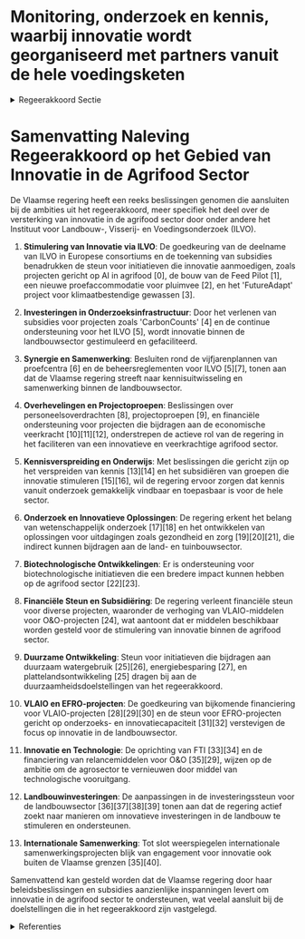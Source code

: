 # Monitoring, onderzoek en kennis, waarbij innovatie wordt georganiseerd met partners vanuit de hele voedingsketen

<details>
        <summary>Regeerakkoord Sectie </summary>
        <p>4.5 Monitoring, onderzoek en kennis, waarbij innovatie wordt georganiseerd met partners vanuit de hele voedingsketen Vlaanderen beschikt met het Instituut voor Landbouw- en Visserij- en Voedingsonderzoek (ILVO) over een relevante onderzoeksinstelling. De Vlaamse regering zal het ILVO met de Food Pilot als speerpunt verder uitbouwen en we stimuleren interactie met de Flanders’ Food. De Vlaamse financiering van de provinciale proefcentra zal gekoppeld worden aan maximale onderlinge synergie en synergie met de werking van het ILVO, om innovatiekracht te realiseren. De Vlaamse financiering van Vlaamse Info-centrum voor Land- en Tuinbouw (VILT) zal afgebouwd worden om tot een publieke-private samenwerking te komen met maximaal 50% financiering vanuit de overheden. Onderzoeksmiddelen zullen in de eerste plaats ingezet worden ter ondersteuning van de verdere transformatie van en innovatie binnen de land-bouwsector, onder meer op vlak van rendabiliteit, milieudruk, klimaat, agro-ecologie, korte keten, biodiversiteit en schaalverandering. </p>
        </details> 

# Samenvatting Naleving Regeerakkoord op het Gebied van Innovatie in de Agrifood Sector

De Vlaamse regering heeft een reeks beslissingen genomen die aansluiten bij de ambities uit het regeerakkoord, meer specifiek het deel over de versterking van innovatie in de agrifood sector door onder andere het Instituut voor Landbouw-, Visserij- en Voedingsonderzoek (ILVO).

1. **Stimulering van Innovatie via ILVO**: De goedkeuring van de deelname van ILVO in Europese consortiums en de toekenning van subsidies benadrukken de steun voor initiatieven die innovatie aanmoedigen, zoals projecten gericht op AI in agrifood \[0\], de bouw van de Feed Pilot \[1\], een nieuwe proefaccommodatie voor pluimvee \[2\], en het 'FutureAdapt' project voor klimaatbestendige gewassen \[3\].

2. **Investeringen in Onderzoeksinfrastructuur**: Door het verlenen van subsidies voor projecten zoals 'CarbonCounts' \[4\] en de continue ondersteuning voor het ILVO \[5\], wordt innovatie binnen de landbouwsector gestimuleerd en gefaciliteerd.

3. **Synergie en Samenwerking**: Besluiten rond de vijfjarenplannen van proefcentra \[6\] en de beheersreglementen voor ILVO \[5\]\[7\], tonen aan dat de Vlaamse regering streeft naar kennisuitwisseling en samenwerking binnen de landbouwsector.

4. **Overhevelingen en Projectoproepen**: Beslissingen over personeelsoverdrachten \[8\], projectoproepen \[9\], en financiële ondersteuning voor projecten die bijdragen aan de economische veerkracht \[10\]\[11\]\[12\], onderstrepen de actieve rol van de regering in het faciliteren van een innovatieve en veerkrachtige agrifood sector.

5. **Kennisverspreiding en Onderwijs**: Met beslissingen die gericht zijn op het verspreiden van kennis \[13\]\[14\] en het subsidiëren van groepen die innovatie stimuleren \[15\]\[16\], wil de regering ervoor zorgen dat kennis vanuit onderzoek gemakkelijk vindbaar en toepasbaar is voor de hele sector.

6. **Onderzoek en Innovatieve Oplossingen**: De regering erkent het belang van wetenschappelijk onderzoek \[17\]\[18\] en het ontwikkelen van oplossingen voor uitdagingen zoals gezondheid en zorg \[19\]\[20\]\[21\], die indirect kunnen bijdragen aan de land- en tuinbouwsector.

7. **Biotechnologische Ontwikkelingen**: Er is ondersteuning voor biotechnologische initiatieven die een bredere impact kunnen hebben op de agrifood sector \[22\]\[23\].

8. **Financiële Steun en Subsidiëring**: De regering verleent financiële steun voor diverse projecten, waaronder de verhoging van VLAIO-middelen voor O&O-projecten \[24\], wat aantoont dat er middelen beschikbaar worden gesteld voor de stimulering van innovatie binnen de agrifood sector.

9. **Duurzame Ontwikkeling**: Steun voor initiatieven die bijdragen aan duurzaam watergebruik \[25\]\[26\], energiebesparing \[27\], en plattelandsontwikkeling \[25\] dragen bij aan de duurzaamheidsdoelstellingen van het regeerakkoord.

10. **VLAIO en EFRO-projecten**: De goedkeuring van bijkomende financiering voor VLAIO-projecten \[28\]\[29\]\[30\] en de steun voor EFRO-projecten gericht op onderzoeks- en innovatiecapaciteit \[31\]\[32\] verstevigen de focus op innovatie in de landbouwsector.

11. **Innovatie en Technologie**: De oprichting van FTI \[33\]\[34\] en de financiering van relancemiddelen voor O&O \[35\]\[29\], wijzen op de ambitie om de agrosector te vernieuwen door middel van technologische vooruitgang.

12. **Landbouwinvesteringen**: De aanpassingen in de investeringssteun voor de landbouwsector \[36\]\[37\]\[38\]\[39\] tonen aan dat de regering actief zoekt naar manieren om innovatieve investeringen in de landbouw te stimuleren en ondersteunen.

13. **Internationale Samenwerking**: Tot slot weerspiegelen internationale samenwerkingsprojecten blijk van engagement voor innovatie ook buiten de Vlaamse grenzen \[35\]\[40\].

Samenvattend kan gesteld worden dat de Vlaamse regering door haar beleidsbeslissingen en subsidies aanzienlijke inspanningen levert om innovatie in de agrifood sector te ondersteunen, wat veelal aansluit bij de doelstellingen die in het regeerakkoord zijn vastgelegd.

<details>
        <summary> Referenties</summary>
        **[\[0\]](https://beslissingenvlaamseregering.vlaanderen.be/?search=Instituut%20voor%20Landbouw%2C%20Visserij-%2C%20en%20Voedingsonderzoek%20%28ILVO%29%3A%20subsidie%20deelname%20Europese%20consortium%20Testing%20and%20Experimentation%20Facility%20%28TEF%29%20for%20Agrifood&dateOption=select&startDate=2022-12-09T09%3A00%3A00Z&endDate=2022-12-09T09%3A00%3A00Z)** : **(2022-12-09)** Instituut voor Landbouw, Visserij-, en Voedingsonderzoek (ILVO): subsidie deelname Europese consortium Testing and Experimentation Facility (TEF) for Agrifood 

**[\[1\]](https://beslissingenvlaamseregering.vlaanderen.be/?search=Eigen%20Vermogen%20Instituut%20voor%20Landbouw-%2C%20Visserij-%20en%20Voedingsonderzoek%20%28ILVO%29%3A%20subsidie%20bouw%20en%20installatie%20Feed%20Pilot&dateOption=select&startDate=2022-12-23T09%3A00%3A00Z&endDate=2022-12-23T09%3A00%3A00Z)** : **(2022-12-23)** Eigen Vermogen Instituut voor Landbouw-, Visserij- en Voedingsonderzoek (ILVO): subsidie bouw en installatie Feed Pilot 

**[\[2\]](https://beslissingenvlaamseregering.vlaanderen.be/?search=Eigen%20Vermogen%20ILVO%3A%201%20miljoen%20euro%20subsidie%20voor%20nieuwe%20proefaccommodatie%20pluimvee&dateOption=select&startDate=2019-12-20T09%3A00%3A00Z&endDate=2019-12-20T09%3A00%3A00Z)** : **(2019-12-20)** Eigen Vermogen ILVO: 1 miljoen euro subsidie voor nieuwe proefaccommodatie pluimvee 

**[\[3\]](https://beslissingenvlaamseregering.vlaanderen.be/?search=Plan%20Vlaamse%20Veerkracht%3A%202%20miljoen%20euro%20subsidie%20ILVO%20voor%20het%20project%20%E2%80%98FutureAdapt%3A%20%E2%80%98Future%20proof%E2%80%99%20gewassen%20voor%20de%20Vlaamse%20landbouwer%E2%80%99&dateOption=select&startDate=2021-07-16T06%3A00%3A00Z&endDate=2021-07-16T06%3A00%3A00Z)** : **(2021-07-16)** Plan Vlaamse Veerkracht: 2 miljoen euro subsidie ILVO voor het project ‘FutureAdapt: ‘Future proof’ gewassen voor de Vlaamse landbouwer’ 

**[\[4\]](https://beslissingenvlaamseregering.vlaanderen.be/?search=Financiering%20vanuit%20het%20Vlaams%20klimaatfonds%20%28VKF%29%20naar%20het%20Departement%20Landbouw%20en%20Visserij%20en%20ILVO%20voor%20het%20LIFE%20preparatory%20project%20%27CarbonCounts%27&dateOption=select&startDate=2021-12-10T09%3A00%3A00Z&endDate=2021-12-10T09%3A00%3A00Z)** : **(2021-12-10)** Financiering vanuit het Vlaams klimaatfonds (VKF) naar het Departement Landbouw en Visserij en ILVO voor het LIFE preparatory project 'CarbonCounts' 

**[\[5\]](https://beslissingenvlaamseregering.vlaanderen.be/?search=Beheersreglement%202021-2024%20referentietaken%20ILVO%20voor%20het%20beleidsdomein%20Omgeving&dateOption=select&startDate=2021-06-04T08%3A00%3A00Z&endDate=2021-06-04T08%3A00%3A00Z)** : **(2021-06-04)** Beheersreglement 2021-2024 referentietaken ILVO voor het beleidsdomein Omgeving 

**[\[6\]](https://beslissingenvlaamseregering.vlaanderen.be/?search=Vijfjarenplannen%202020-2024%20van%20de%20praktijkcentra%20actief%20in%20de%20voorlichting%20en%20ontwikkeling%20van%20Land-%20en%20Tuinbouw%0A&dateOption=select&startDate=2019-12-20T09%3A00%3A00Z&endDate=2019-12-20T09%3A00%3A00Z)** : **(2019-12-20)** Vijfjarenplannen 2020-2024 van de praktijkcentra actief in de voorlichting en ontwikkeling van Land- en Tuinbouw
 

**[\[7\]](https://beslissingenvlaamseregering.vlaanderen.be/?search=Verlenging%20beheersreglement%20referentietaken%20ILVO%20voor%20het%20beleidsdomein%20Omgeving%20met%20%C3%A9%C3%A9n%20jaar&dateOption=select&startDate=2021-01-08T09%3A00%3A00Z&endDate=2021-01-08T09%3A00%3A00Z)** : **(2021-01-08)** Verlenging beheersreglement referentietaken ILVO voor het beleidsdomein Omgeving met één jaar 

**[\[8\]](https://beslissingenvlaamseregering.vlaanderen.be/?search=Overdracht%20personeelsleden%20Departement%20Landbouw%20en%20Visserij%20aan%20Instituut%20voor%20Landbouw-%20en%20Visserijonderzoek%20%28ILVO%29%20door%20overheveling%20laboratoriumtaken%20voor%20zaadontleding&dateOption=select&startDate=2023-11-23T16%3A00%3A00Z&endDate=2023-11-23T16%3A00%3A00Z)** : **(2023-11-23)** Overdracht personeelsleden Departement Landbouw en Visserij aan Instituut voor Landbouw- en Visserijonderzoek (ILVO) door overheveling laboratoriumtaken voor zaadontleding 

**[\[9\]](https://beslissingenvlaamseregering.vlaanderen.be/?search=Plan%20Vlaamse%20Veerkracht%3A%20Projectoproepen%20land-%20en%20tuinbouwsector%20rond%20samenwerking%20met%20betrekking%20tot%20ondernemerschap%2C%20digitalisering%20en%20kennisdeling&dateOption=select&startDate=2021-07-16T06%3A00%3A00Z&endDate=2021-07-16T06%3A00%3A00Z)** : **(2021-07-16)** Plan Vlaamse Veerkracht: Projectoproepen land- en tuinbouwsector rond samenwerking met betrekking tot ondernemerschap, digitalisering en kennisdeling 

**[\[10\]](https://beslissingenvlaamseregering.vlaanderen.be/?search=Plan%20Vlaamse%20Veerkracht%3A%20bestedingskader%20middelen%20groene%20investeringen%20op%20land-%20en%20tuinbouwbedrijven%20VLIF&dateOption=select&startDate=2022-07-15T08%3A00%3A00Z&endDate=2022-07-15T08%3A00%3A00Z)** : **(2022-07-15)** Plan Vlaamse Veerkracht: bestedingskader middelen groene investeringen op land- en tuinbouwbedrijven VLIF 

**[\[11\]](https://beslissingenvlaamseregering.vlaanderen.be/?search=Plan%20Vlaamse%20Veerkracht%3A%201%2C99%20miljoen%20euro%20subsidie%20samenwerkingsverband%20%E2%80%98Praktijkcentra%20Plant%E2%80%99%20voor%20project%20%E2%80%98Slimme%20combinatie%20van%20teeltkeuze%20en%20technologie%20voor%20een%20rendabele%20klimaatrobuuste%20land-%20en%20tuinbouw%E2%80%99&dateOption=select&startDate=2021-07-16T06%3A00%3A00Z&endDate=2021-07-16T06%3A00%3A00Z)** : **(2021-07-16)** Plan Vlaamse Veerkracht: 1,99 miljoen euro subsidie samenwerkingsverband ‘Praktijkcentra Plant’ voor project ‘Slimme combinatie van teeltkeuze en technologie voor een rendabele klimaatrobuuste land- en tuinbouw’ 

**[\[12\]](https://beslissingenvlaamseregering.vlaanderen.be/?search=EV%20ILVO%3A%20subsidie%20voor%20versnelde%20kwalitatieve%20uitrol%20van%20de%20Klimrektool&dateOption=select&startDate=2021-12-17T09%3A00%3A00Z&endDate=2021-12-17T09%3A00%3A00Z)** : **(2021-12-17)** EV ILVO: subsidie voor versnelde kwalitatieve uitrol van de Klimrektool 

**[\[13\]](https://beslissingenvlaamseregering.vlaanderen.be/?search=Steun%20uitwisseling%20kennis%20en%20verspreiding%20van%20informatie%20in%20de%20landbouwsector&dateOption=select&startDate=2023-07-14T08%3A00%3A00Z&endDate=2023-07-14T08%3A00%3A00Z)** : **(2023-07-14)** Steun uitwisseling kennis en verspreiding van informatie in de landbouwsector 

**[\[14\]](https://beslissingenvlaamseregering.vlaanderen.be/?search=Steun%20uitwisseling%20kennis%20en%20verspreiding%20van%20informatie%20in%20de%20landbouwsector&dateOption=select&startDate=2023-10-06T08%3A00%3A00Z&endDate=2023-10-06T08%3A00%3A00Z)** : **(2023-10-06)** Steun uitwisseling kennis en verspreiding van informatie in de landbouwsector 

**[\[15\]](https://beslissingenvlaamseregering.vlaanderen.be/?search=Steun%20projecten%20in%20het%20kader%20van%20Europees%20Innovatiepartnerschap%20voor%20productiviteit%20en%20duurzaamheid%20in%20de%20landbouw&dateOption=select&startDate=2023-04-21T08%3A00%3A00Z&endDate=2023-04-21T08%3A00%3A00Z)** : **(2023-04-21)** Steun projecten in het kader van Europees Innovatiepartnerschap voor productiviteit en duurzaamheid in de landbouw 

**[\[16\]](https://beslissingenvlaamseregering.vlaanderen.be/?search=Steun%20projecten%20in%20het%20kader%20van%20Europees%20Innovatiepartnerschap%20voor%20productiviteit%20en%20duurzaamheid%20in%20de%20landbouw&dateOption=select&startDate=2023-03-07T12%3A00%3A00Z&endDate=2023-03-07T12%3A00%3A00Z)** : **(2023-03-07)** Steun projecten in het kader van Europees Innovatiepartnerschap voor productiviteit en duurzaamheid in de landbouw 

**[\[17\]](https://beslissingenvlaamseregering.vlaanderen.be/?search=Regels%20thematische%20oproep%20onderzoeksprojecten%20voor%20landbouw%20en%20voedsel%20bij%20het%20Fonds%20Wetenschappelijk%20Onderzoek%20%E2%80%93%20Vlaanderen%20%28FWO%29&dateOption=select&startDate=2023-09-29T08%3A00%3A00Z&endDate=2023-09-29T08%3A00%3A00Z)** : **(2023-09-29)** Regels thematische oproep onderzoeksprojecten voor landbouw en voedsel bij het Fonds Wetenschappelijk Onderzoek – Vlaanderen (FWO) 

**[\[18\]](https://beslissingenvlaamseregering.vlaanderen.be/?search=Regels%20thematische%20oproep%20onderzoeksprojecten%20voor%20landbouw%20en%20voedsel%20bij%20het%20Fonds%20Wetenschappelijk%20Onderzoek%20%E2%80%93%20Vlaanderen%20%28FWO%29&dateOption=select&startDate=2023-07-14T08%3A00%3A00Z&endDate=2023-07-14T08%3A00%3A00Z)** : **(2023-07-14)** Regels thematische oproep onderzoeksprojecten voor landbouw en voedsel bij het Fonds Wetenschappelijk Onderzoek – Vlaanderen (FWO) 

**[\[19\]](https://beslissingenvlaamseregering.vlaanderen.be/?search=Subsidie%20project%20Proeftuin%20Industrie%204.0%20%E2%80%98Technologie%20voor%20Werkbaar%20werk%E2%80%99&dateOption=select&startDate=2021-12-17T09%3A00%3A00Z&endDate=2021-12-17T09%3A00%3A00Z)** : **(2021-12-17)** Subsidie project Proeftuin Industrie 4.0 ‘Technologie voor Werkbaar werk’ 

**[\[20\]](https://beslissingenvlaamseregering.vlaanderen.be/?search=Plan%20Vlaamse%20Veerkracht%3A%20Impulsprogramma%20-%20Innovatie%20in%20gezondheid%20en%20zorg&dateOption=select&startDate=2021-06-18T08%3A00%3A00Z&endDate=2021-06-18T08%3A00%3A00Z)** : **(2021-06-18)** Plan Vlaamse Veerkracht: Impulsprogramma - Innovatie in gezondheid en zorg 

**[\[21\]](https://beslissingenvlaamseregering.vlaanderen.be/?search=Herverdelingsbesluit%20Industri%C3%ABle%20Onderzoeksfondsen%20%28IOF%29&dateOption=select&startDate=2019-11-22T09%3A00%3A00Z&endDate=2019-11-22T09%3A00%3A00Z)** : **(2019-11-22)** Herverdelingsbesluit Industriële Onderzoeksfondsen (IOF) 

**[\[22\]](https://beslissingenvlaamseregering.vlaanderen.be/?search=Kenniscentrum%20en%20pilootproductiefaciliteit%20voor%20biotechnologische%20geneesmiddelen%20of%20biotherapeutica&dateOption=select&startDate=2023-05-26T08%3A00%3A00Z&endDate=2023-05-26T08%3A00%3A00Z)** : **(2023-05-26)** Kenniscentrum en pilootproductiefaciliteit voor biotechnologische geneesmiddelen of biotherapeutica 

**[\[23\]](https://beslissingenvlaamseregering.vlaanderen.be/?search=Vlaams%20Instituut%20voor%20Biotechnologie%20%28VIB%29%3A%20financiering%20van%20NERF%2C%20financiering%20van%20SALK-onderzoeksgroep%20en%20investeringssubsidie%20Agro-Incubator&dateOption=select&startDate=2020-12-18T09%3A00%3A00Z&endDate=2020-12-18T09%3A00%3A00Z)** : **(2020-12-18)** Vlaams Instituut voor Biotechnologie (VIB): financiering van NERF, financiering van SALK-onderzoeksgroep en investeringssubsidie Agro-Incubator 

**[\[24\]](https://beslissingenvlaamseregering.vlaanderen.be/?search=30%20miljoen%20euro%20bijkomende%20middelen%20voor%20VLAIO%20O%26O-projecten&dateOption=select&startDate=2020-12-18T09%3A00%3A00Z&endDate=2020-12-18T09%3A00%3A00Z)** : **(2020-12-18)** 30 miljoen euro bijkomende middelen voor VLAIO O&O-projecten 

**[\[25\]](https://beslissingenvlaamseregering.vlaanderen.be/?search=Plan%20Vlaamse%20Veerkracht%3A%20subsidies%20duurzaam%20watergebruik%20en%20overheidsopdracht%20studie%20naar%20%E2%80%98Groenblauwe%20business%20modellen%20voor%20landbouwers%E2%80%99&dateOption=select&startDate=2022-12-09T09%3A00%3A00Z&endDate=2022-12-09T09%3A00%3A00Z)** : **(2022-12-09)** Plan Vlaamse Veerkracht: subsidies duurzaam watergebruik en overheidsopdracht studie naar ‘Groenblauwe business modellen voor landbouwers’ 

**[\[26\]](https://beslissingenvlaamseregering.vlaanderen.be/?search=Plan%20Vlaamse%20Veerkracht%3A%20Investeringsimpuls%20in%20O%26O%26I-infrastructuur%20%28Onderzoek%2C%20ontwikkeling%20en%20innovatie%29%20in%20Vlaanderen&dateOption=select&startDate=2021-07-09T08%3A00%3A00Z&endDate=2021-07-09T08%3A00%3A00Z)** : **(2021-07-09)** Plan Vlaamse Veerkracht: Investeringsimpuls in O&O&I-infrastructuur (Onderzoek, ontwikkeling en innovatie) in Vlaanderen 

**[\[27\]](https://beslissingenvlaamseregering.vlaanderen.be/?search=Flanders%20Technology%20International%20vzw%20%28F.T.I%20vzw%29%2C%20Instituut%20voor%20Landbouw-%2C%20Visserij-%20en%20Voedingsonderzoek%20%28ILVO%29%2C%20Instituut%20voor%20Tropische%20Geneeskunde%20%28ITG%29%20en%20SYNTRA-opleidingscentra%3A%20subsidie%20compensatie%20energiekosten&dateOption=select&startDate=2022-12-23T09%3A00%3A00Z&endDate=2022-12-23T09%3A00%3A00Z)** : **(2022-12-23)** Flanders Technology International vzw (F.T.I vzw), Instituut voor Landbouw-, Visserij- en Voedingsonderzoek (ILVO), Instituut voor Tropische Geneeskunde (ITG) en SYNTRA-opleidingscentra: subsidie compensatie energiekosten 

**[\[28\]](https://beslissingenvlaamseregering.vlaanderen.be/?search=Plan%20Vlaamse%20Veerkracht%3A%20Overdracht%20relancemiddelen%20Onderzoek%20%26%20Ontwikkeling-projecten%20Agentschap%20Innoveren%20%26%20Ondernemen%20%28VLAIO%29&dateOption=select&startDate=2022-03-25T09%3A00%3A00Z&endDate=2022-03-25T09%3A00%3A00Z)** : **(2022-03-25)** Plan Vlaamse Veerkracht: Overdracht relancemiddelen Onderzoek & Ontwikkeling-projecten Agentschap Innoveren & Ondernemen (VLAIO) 

**[\[29\]](https://beslissingenvlaamseregering.vlaanderen.be/?search=Plan%20Vlaamse%20Veerkracht%3A%20O%26O%20bedrijfssteun%20Vlaams%20Agentschap%20Innoveren%20en%20Ondernemen%20%28VLAIO%29&dateOption=select&startDate=2022-10-14T08%3A00%3A00Z&endDate=2022-10-14T08%3A00%3A00Z)** : **(2022-10-14)** Plan Vlaamse Veerkracht: O&O bedrijfssteun Vlaams Agentschap Innoveren en Ondernemen (VLAIO) 

**[\[30\]](https://beslissingenvlaamseregering.vlaanderen.be/?search=Oprichting%20beleidsdomein%20Werk%2C%20Economie%2C%20Wetenschap%2C%20Innovatie%2C%20Landbouw%20en%20Sociale%20Economie%20%28WEWILS%29&dateOption=select&startDate=2023-06-30T08%3A00%3A00Z&endDate=2023-06-30T08%3A00%3A00Z)** : **(2023-06-30)** Oprichting beleidsdomein Werk, Economie, Wetenschap, Innovatie, Landbouw en Sociale Economie (WEWILS) 

**[\[31\]](https://beslissingenvlaamseregering.vlaanderen.be/?search=Steun%208%20projecten%20binnen%20EFRO-oproepen%20onderzoeks-%20en%20innovatiecapaciteit%20en%20ontwikkelen%20van%20vaardigheden%20rond%20slimme%20specialisatie&dateOption=select&startDate=2023-07-07T09%3A00%3A00Z&endDate=2023-07-07T09%3A00%3A00Z)** : **(2023-07-07)** Steun 8 projecten binnen EFRO-oproepen onderzoeks- en innovatiecapaciteit en ontwikkelen van vaardigheden rond slimme specialisatie 

**[\[32\]](https://beslissingenvlaamseregering.vlaanderen.be/?search=Subsidie%20twee%20projecten%20binnen%20EFRO-oproep%20rond%20onderzoeks-%20en%20innovatiecapaciteit%20%28GTI%20West-Vlaanderen%29&dateOption=select&startDate=2023-12-08T09%3A00%3A00Z&endDate=2023-12-08T09%3A00%3A00Z)** : **(2023-12-08)** Subsidie twee projecten binnen EFRO-oproep rond onderzoeks- en innovatiecapaciteit (GTI West-Vlaanderen) 

**[\[33\]](https://beslissingenvlaamseregering.vlaanderen.be/?search=Regeling%20cofinanciering%20Programma%20Innovatieve%20Overheidsopdrachten%20%28PIO%29&dateOption=select&startDate=2023-12-08T09%3A00%3A00Z&endDate=2023-12-08T09%3A00%3A00Z)** : **(2023-12-08)** Regeling cofinanciering Programma Innovatieve Overheidsopdrachten (PIO) 

**[\[34\]](https://beslissingenvlaamseregering.vlaanderen.be/?search=Oprichting%20van%20Flanders%20Technology%20%26%20Innovation%20BV%20%28FTI%29&dateOption=select&startDate=2022-11-25T11%3A00%3A00Z&endDate=2022-11-25T11%3A00%3A00Z)** : **(2022-11-25)** Oprichting van Flanders Technology & Innovation BV (FTI) 

**[\[35\]](https://beslissingenvlaamseregering.vlaanderen.be/?search=Voedsel-%20en%20Landbouworganisatie%20van%20de%20Verenigde%20Naties%3A%20subsidie%20Flexible%20Multi-Partner%20Mechanism&dateOption=select&startDate=2019-12-13T09%3A00%3A00Z&endDate=2019-12-13T09%3A00%3A00Z)** : **(2019-12-13)** Voedsel- en Landbouworganisatie van de Verenigde Naties: subsidie Flexible Multi-Partner Mechanism 

**[\[36\]](https://beslissingenvlaamseregering.vlaanderen.be/?search=Steun%20innovatieve%20investeringen%20landbouw&dateOption=select&startDate=2023-04-21T08%3A00%3A00Z&endDate=2023-04-21T08%3A00%3A00Z)** : **(2023-04-21)** Steun innovatieve investeringen landbouw 

**[\[37\]](https://beslissingenvlaamseregering.vlaanderen.be/?search=Investeringssteun%20Vlaams%20Landbouwinvesteringsfonds%20%28VLIF%29%3A%20wijzigingsbesluit&dateOption=select&startDate=2020-12-18T09%3A00%3A00Z&endDate=2020-12-18T09%3A00%3A00Z)** : **(2020-12-18)** Investeringssteun Vlaams Landbouwinvesteringsfonds (VLIF): wijzigingsbesluit 

**[\[38\]](https://beslissingenvlaamseregering.vlaanderen.be/?search=Steun%20innovatieve%20investeringen%20landbouw&dateOption=select&startDate=2023-03-07T12%3A00%3A00Z&endDate=2023-03-07T12%3A00%3A00Z)** : **(2023-03-07)** Steun innovatieve investeringen landbouw 

**[\[39\]](https://beslissingenvlaamseregering.vlaanderen.be/?search=Steun%20voor%20investeringen%20voor%20duurzame%20verwerking%20en%20afzet%20van%20landbouwproducten&dateOption=select&startDate=2023-07-14T08%3A00%3A00Z&endDate=2023-07-14T08%3A00%3A00Z)** : **(2023-07-14)** Steun voor investeringen voor duurzame verwerking en afzet van landbouwproducten 

**[\[40\]](https://beslissingenvlaamseregering.vlaanderen.be/?search=Subsidie%20projecten%20samenwerking%20Vlaanderen-Marokko&dateOption=select&startDate=2022-09-30T09%3A30%3A00Z&endDate=2022-09-30T09%3A30%3A00Z)** : **(2022-09-30)** Subsidie projecten samenwerking Vlaanderen-Marokko 
        </details> 

